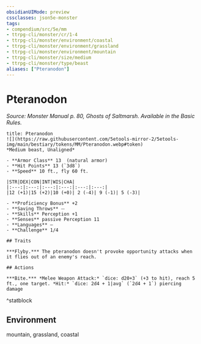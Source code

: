 ```yaml
---
obsidianUIMode: preview
cssclasses: json5e-monster
tags:
- compendium/src/5e/mm
- ttrpg-cli/monster/cr/1-4
- ttrpg-cli/monster/environment/coastal
- ttrpg-cli/monster/environment/grassland
- ttrpg-cli/monster/environment/mountain
- ttrpg-cli/monster/size/medium
- ttrpg-cli/monster/type/beast
aliases: ["Pteranodon"]
---
```

# Pteranodon
*Source: Monster Manual p. 80, Ghosts of Saltmarsh. Available in the Basic Rules.*  

```ad-statblock
title: Pteranodon
![](https://raw.githubusercontent.com/5etools-mirror-2/5etools-img/main/bestiary/tokens/MM/Pteranodon.webp#token)
*Medium beast, Unaligned*

- **Armor Class** 13  (natural armor)
- **Hit Points** 13 (`3d8`)
- **Speed** 10 ft., fly 60 ft.

|STR|DEX|CON|INT|WIS|CHA|
|:---:|:---:|:---:|:---:|:---:|:---:|
|12 (+1)|15 (+2)|10 (+0)| 2 (-4)| 9 (-1)| 5 (-3)|

- **Proficiency Bonus** +2
- **Saving Throws** ⏤
- **Skills** Perception +1
- **Senses** passive Perception 11
- **Languages** —
- **Challenge** 1/4

## Traits

***Flyby.*** The pteranodon doesn't provoke opportunity attacks when it flies out of an enemy's reach.

## Actions

***Bite.*** *Melee Weapon Attack:* `dice: d20+3` (+3 to hit), reach 5 ft., one target. *Hit:* `dice: 2d4 + 1|avg` (`2d4 + 1`) piercing damage
```
^statblock

## Environment

mountain, grassland, coastal
